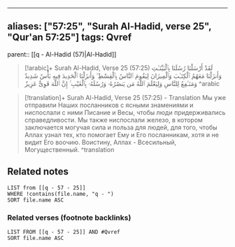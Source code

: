 
---
aliases: ["57:25", "Surah Al-Hadid, verse 25", "Qur'an 57:25"]
tags: Qvref
---

parent:: [[q - Al-Hadid (57)|Al-Hadid]]

> [!arabic]+ Surah Al-Hadid, Verse 25 (57:25)
> <span class="quran-arabic">لَقَدْ أَرْسَلْنَا رُسُلَنَا بِٱلْبَيِّنَـٰتِ وَأَنزَلْنَا مَعَهُمُ ٱلْكِتَـٰبَ وَٱلْمِيزَانَ لِيَقُومَ ٱلنَّاسُ بِٱلْقِسْطِ ۖ وَأَنزَلْنَا ٱلْحَدِيدَ فِيهِ بَأْسٌ شَدِيدٌ وَمَنَـٰفِعُ لِلنَّاسِ وَلِيَعْلَمَ ٱللَّهُ مَن يَنصُرُهُۥ وَرُسُلَهُۥ بِٱلْغَيْبِ ۚ إِنَّ ٱللَّهَ قَوِىٌّ عَزِيزٌ</span>
^arabic

> [!translation]+ Surah Al-Hadid, Verse 25 (57:25) - Translation
> Мы уже отправили Наших посланников с ясными знамениями и ниспослали с ними Писание и Весы, чтобы люди придерживались справедливости. Мы также ниспослали железо, в котором заключается могучая сила и польза для людей, для того, чтобы Аллах узнал тех, кто помогает Ему и Его посланникам, хотя и не видит Его воочию. Воистину, Аллах - Всесильный, Могущественный.
^translation



## Related notes
```dataview
LIST from [[q - 57 - 25]]
WHERE !contains(file.name, "q - ")
SORT file.name ASC
```

### Related verses (footnote backlinks)
```dataview
LIST FROM [[q - 57 - 25]] AND #Qvref
SORT file.name ASC
```


